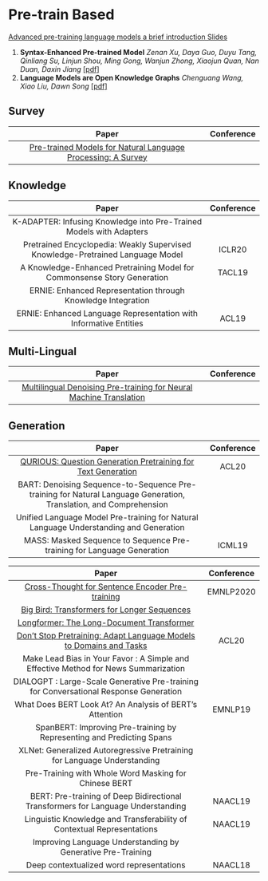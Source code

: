 # Pre-train Based

[Advanced pre-training language models a brief introduction Slides](slides/presentation/Advanced%20pre-training%20language%20models%20a%20brief%20introduction.pdf)

1. **Syntax-Enhanced Pre-trained Model** *Zenan Xu, Daya Guo, Duyu Tang, Qinliang Su, Linjun Shou, Ming Gong, Wanjun Zhong, Xiaojun Quan, Nan Duan, Daxin Jiang* [[pdf]](https://arxiv.org/abs/2012.14116)
2. **Language Models are Open Knowledge Graphs** *Chenguang Wang, Xiao Liu, Dawn Song* [[pdf]](https://arxiv.org/abs/2010.11967)

## Survey

| Paper | Conference |
| :---: | :---: |
|[Pre-trained Models for Natural Language Processing: A Survey](https://arxiv.org/abs/2003.08271)||

## Knowledge
| Paper | Conference |
| :---: | :---: |
|K-ADAPTER: Infusing Knowledge into Pre-Trained Models with Adapters||
|Pretrained Encyclopedia: Weakly Supervised Knowledge-Pretrained Language Model |ICLR20|
|A Knowledge-Enhanced Pretraining Model for Commonsense Story Generation|TACL19|
|ERNIE: Enhanced Representation through Knowledge Integration||
|ERNIE: Enhanced Language Representation with Informative Entities|ACL19|

## Multi-Lingual
| Paper | Conference |
| :---: | :---: |
|[Multilingual Denoising Pre-training for Neural Machine Translation](https://arxiv.org/abs/2001.08210)||

## Generation
| Paper | Conference |
| :---: | :---: |
|[QURIOUS: Question Generation Pretraining for Text Generation](https://arxiv.org/pdf/2004.11026.pdf)|ACL20|
|BART: Denoising Sequence-to-Sequence Pre-training for Natural Language Generation, Translation, and Comprehension||
|Unified Language Model Pre-training for Natural Language Understanding and Generation||
|MASS: Masked Sequence to Sequence Pre-training for Language Generation|ICML19|

| Paper | Conference |
| :---: | :---: |
|[Cross-Thought for Sentence Encoder Pre-training](https://arxiv.org/abs/2010.03652)|EMNLP2020|
|[Big Bird: Transformers for Longer Sequences](https://arxiv.org/abs/2007.14062)||
|[Longformer: The Long-Document Transformer](https://arxiv.org/abs/2004.05150)||
|[Don’t Stop Pretraining: Adapt Language Models to Domains and Tasks](https://arxiv.org/abs/2004.10964)|ACL20|
|Make Lead Bias in Your Favor : A Simple and Effective Method for News Summarization||
|DIALOGPT : Large-Scale Generative Pre-training for Conversational Response Generation||
| What Does BERT Look At? An Analysis of BERT’s Attention | EMNLP19 |
|SpanBERT: Improving Pre-training by Representing and Predicting Spans||
|XLNet: Generalized Autoregressive Pretraining for Language Understanding||
|Pre-Training with Whole Word Masking for Chinese BERT||
| BERT: Pre-training of Deep Bidirectional Transformers for Language Understanding|NAACL19|
|Linguistic Knowledge and Transferability of Contextual Representations|NAACL19|
|Improving Language Understanding by Generative Pre-Training||
|Deep contextualized word representations|NAACL18|

